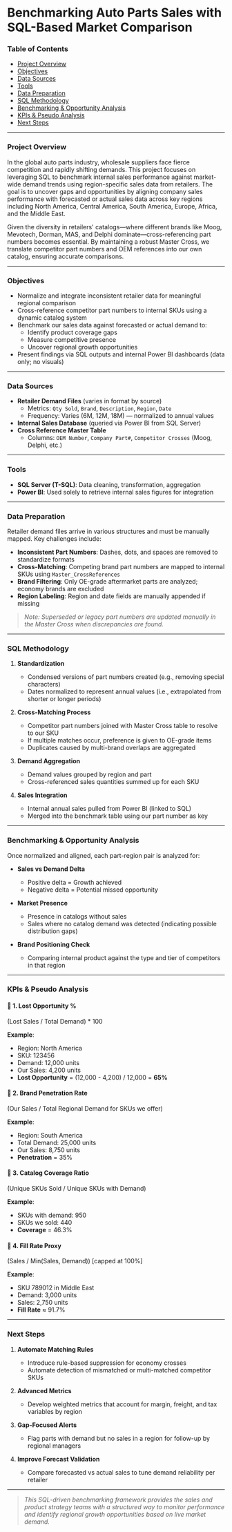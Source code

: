 # Benchmarking Auto Parts Sales with SQL-Based Market Comparison

### Table of Contents  
- [Project Overview](#project-overview)  
- [Objectives](#objectives)  
- [Data Sources](#data-sources)  
- [Tools](#tools)  
- [Data Preparation](#data-preparation)  
- [SQL Methodology](#sql-methodology)  
- [Benchmarking & Opportunity Analysis](#benchmarking--opportunity-analysis)  
- [KPIs & Pseudo Analysis](#kpis--pseudo-analysis)  
- [Next Steps](#next-steps)

---

### Project Overview

In the global auto parts industry, wholesale suppliers face fierce competition and rapidly shifting demands. This project focuses on leveraging SQL to benchmark internal sales performance against market-wide demand trends using region-specific sales data from retailers. The goal is to uncover gaps and opportunities by aligning company sales performance with forecasted or actual sales data across key regions including North America, Central America, South America, Europe, Africa, and the Middle East.

Given the diversity in retailers' catalogs—where different brands like Moog, Mevotech, Dorman, MAS, and Delphi dominate—cross-referencing part numbers becomes essential. By maintaining a robust Master Cross, we translate competitor part numbers and OEM references into our own catalog, ensuring accurate comparisons.

---

### Objectives

- Normalize and integrate inconsistent retailer data for meaningful regional comparison  
- Cross-reference competitor part numbers to internal SKUs using a dynamic catalog system  
- Benchmark our sales data against forecasted or actual demand to:  
  - Identify product coverage gaps  
  - Measure competitive presence  
  - Uncover regional growth opportunities  
- Present findings via SQL outputs and internal Power BI dashboards (data only; no visuals)

---

### Data Sources

- **Retailer Demand Files** (varies in format by source)  
  - Metrics: `Qty Sold`, `Brand`, `Description`, `Region`, `Date`  
  - Frequency: Varies (6M, 12M, 18M) — normalized to annual values
- **Internal Sales Database** (queried via Power BI from SQL Server)  
- **Cross Reference Master Table**  
  - Columns: `OEM Number`, `Company Part#`, `Competitor Crosses` (Moog, Delphi, etc.)

---

### Tools

- **SQL Server (T-SQL)**: Data cleaning, transformation, aggregation  
- **Power BI**: Used solely to retrieve internal sales figures for integration

---

### Data Preparation

Retailer demand files arrive in various structures and must be manually mapped. Key challenges include:

- **Inconsistent Part Numbers**: Dashes, dots, and spaces are removed to standardize formats  
- **Cross-Matching**: Competing brand part numbers are mapped to internal SKUs using `Master_CrossReferences`  
- **Brand Filtering**: Only OE-grade aftermarket parts are analyzed; economy brands are excluded  
- **Region Labeling**: Region and date fields are manually appended if missing

> *Note: Superseded or legacy part numbers are updated manually in the Master Cross when discrepancies are found.*

---

### SQL Methodology

1. **Standardization**  
   - Condensed versions of part numbers created (e.g., removing special characters)  
   - Dates normalized to represent annual values (i.e., extrapolated from shorter or longer periods)

2. **Cross-Matching Process**  
   - Competitor part numbers joined with Master Cross table to resolve to our SKU  
   - If multiple matches occur, preference is given to OE-grade items  
   - Duplicates caused by multi-brand overlaps are aggregated

3. **Demand Aggregation**  
   - Demand values grouped by region and part  
   - Cross-referenced sales quantities summed up for each SKU

4. **Sales Integration**  
   - Internal annual sales pulled from Power BI (linked to SQL)  
   - Merged into the benchmark table using our part number as key

---

### Benchmarking & Opportunity Analysis

Once normalized and aligned, each part-region pair is analyzed for:

- **Sales vs Demand Delta**  
  - Positive delta = Growth achieved  
  - Negative delta = Potential missed opportunity

- **Market Presence**  
  - Presence in catalogs without sales  
  - Sales where no catalog demand was detected (indicating possible distribution gaps)

- **Brand Positioning Check**  
  - Comparing internal product against the type and tier of competitors in that region

---

### KPIs & Pseudo Analysis

#### 🔸 1. Lost Opportunity %

(Lost Sales / Total Demand) * 100

**Example**:  
- Region: North America  
- SKU: 123456  
- Demand: 12,000 units  
- Our Sales: 4,200 units  
- **Lost Opportunity** = (12,000 - 4,200) / 12,000 = **65%**

#### 🔸 2. Brand Penetration Rate

(Our Sales / Total Regional Demand for SKUs we offer)

**Example**:  
- Region: South America  
- Total Demand: 25,000 units  
- Our Sales: 8,750 units  
- **Penetration** = 35%

#### 🔸 3. Catalog Coverage Ratio

(Unique SKUs Sold / Unique SKUs with Demand)

**Example**:  
- SKUs with demand: 950  
- SKUs we sold: 440  
- **Coverage** = 46.3%

#### 🔸 4. Fill Rate Proxy

(Sales / Min(Sales, Demand)) [capped at 100%]

**Example**:  
- SKU 789012 in Middle East  
- Demand: 3,000 units  
- Sales: 2,750 units  
- **Fill Rate** ≈ 91.7%

---

### Next Steps

1. **Automate Matching Rules**  
   - Introduce rule-based suppression for economy crosses  
   - Automate detection of mismatched or multi-matched competitor SKUs

2. **Advanced Metrics**  
   - Develop weighted metrics that account for margin, freight, and tax variables by region

3. **Gap-Focused Alerts**  
   - Flag parts with demand but no sales in a region for follow-up by regional managers

4. **Improve Forecast Validation**  
   - Compare forecasted vs actual sales to tune demand reliability per retailer

---

> *This SQL-driven benchmarking framework provides the sales and product strategy teams with a structured way to monitor performance and identify regional growth opportunities based on live market demand.*
